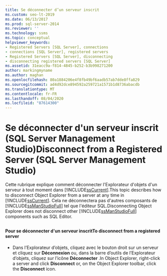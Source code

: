 ```yaml
---
title: Se déconnecter d’un serveur inscrit
ms.custom: seo-lt-2019
ms.date: 06/13/2017
ms.prod: sql-server-2014
ms.reviewer: ''
ms.technology: ssms
ms.topic: conceptual
helpviewer_keywords:
- Registered Servers [SQL Server], connections
- connections [SQL Server], registered servers
- Registered Servers [SQL Server], disconnecting
- disconnecting registered servers [SQL Server]
ms.assetid: 31eacc9a-f814-4845-b252-b3b998271200
author: markingmyname
ms.author: maghan
ms.openlocfilehash: 80a1884206e4f8fb49bf6aadb57ab7dde8ffa829
ms.sourcegitcommit: ad4d92dce894592a259721a1571b1d8736abacdb
ms.translationtype: MT
ms.contentlocale: fr-FR
ms.lasthandoff: 08/04/2020
ms.locfileid: "87614300"
---
```

# <a name="disconnect-from-a-registered-server-sql-server-management-studio"></a><span data-ttu-id="d9025-102">Se déconnecter d'un serveur inscrit (SQL Server Management Studio)</span><span class="sxs-lookup"><span data-stu-id="d9025-102">Disconnect from a Registered Server (SQL Server Management Studio)</span></span>
  <span data-ttu-id="d9025-103">Cette rubrique explique comment déconnecter l'Explorateur d'objets d'un serveur à tout moment dans [!INCLUDE[ssCurrent](../../includes/sscurrent-md.md)].</span><span class="sxs-lookup"><span data-stu-id="d9025-103">This topic describes how to  disconnect Object Explorer from a server at any time in [!INCLUDE[ssCurrent](../../includes/sscurrent-md.md)].</span></span> <span data-ttu-id="d9025-104">Cela ne déconnectera pas d'autres composants de [!INCLUDE[ssManStudioFull](../../includes/ssmanstudiofull-md.md)] tel que l'éditeur SQL.</span><span class="sxs-lookup"><span data-stu-id="d9025-104">Disconnecting Object Explorer does not disconnect other [!INCLUDE[ssManStudioFull](../../includes/ssmanstudiofull-md.md)] components such as SQL Editor.</span></span>  
  
##  <a name="SSMSProcedure"></a>  
  
#### <a name="to-disconnect-from-a-registered-server"></a><span data-ttu-id="d9025-105">Pour se déconnecter d'un serveur inscrit</span><span class="sxs-lookup"><span data-stu-id="d9025-105">To disconnect from a registered server</span></span>  
  
-   <span data-ttu-id="d9025-106">Dans l’Explorateur d’objets, cliquez avec le bouton droit sur un serveur et cliquez sur **Déconnexion** ou, dans la barre d’outils de l’Explorateur d’objets, cliquez sur l’icône **Déconnecter** .</span><span class="sxs-lookup"><span data-stu-id="d9025-106">In Object Explorer, right-click a server and click **Disconnect** or, on the Object Explorer toolbar, click the **Disconnect** icon.</span></span>  
  
  
